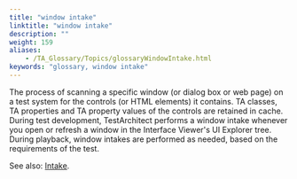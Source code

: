 ```yaml
--- 
title: "window intake"
linktitle: "window intake"
description: ""
weight: 159
aliases: 
    - /TA_Glossary/Topics/glossaryWindowIntake.html
keywords: "glossary, window intake"
---
```


The process of scanning a specific window \(or dialog box or web page\) on a test system for the controls \(or HTML elements\) it contains. TA classes, TA properties and TA property values of the controls are retained in cache. During test development, TestArchitect performs a window intake whenever you open or refresh a window in the Interface Viewer's UI Explorer tree. During playback, window intakes are performed as needed, based on the requirements of the test.

See also: [Intake](/TA_Help/Topics/Interface_def_intake.html).

